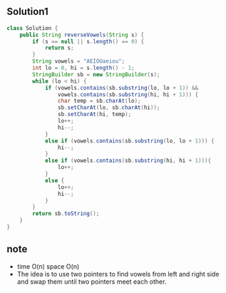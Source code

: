 ## Solution1
``` java
class Solution {
    public String reverseVowels(String s) {
        if (s == null || s.length() == 0) {
            return s;
        }
        String vowels = "AEIOUaeiou";
        int lo = 0, hi = s.length() - 1;
        StringBuilder sb = new StringBuilder(s);
        while (lo < hi) {
            if (vowels.contains(sb.substring(lo, lo + 1)) && 
                vowels.contains(sb.substring(hi, hi + 1))) {
                char temp = sb.charAt(lo);
                sb.setCharAt(lo, sb.charAt(hi));
                sb.setCharAt(hi, temp);
                lo++;
                hi--;
            }
            else if (vowels.contains(sb.substring(lo, lo + 1))) {
                hi--;
            }
            else if (vowels.contains(sb.substring(hi, hi + 1))){
                lo++;
            }
            else {
                lo++;
                hi--;
            }
        }    
        return sb.toString();
    }
}   
```

## note
* time O(n) space O(n)
* The idea is to use two pointers to find vowels from left and right side and swap them until two pointers meet each other.

